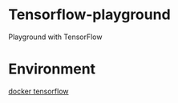 # Tensorflow-playground 
Playground with TensorFlow 

# Environment
[docker tensorflow](https://hub.docker.com/r/tensorflow/tensorflow/)

